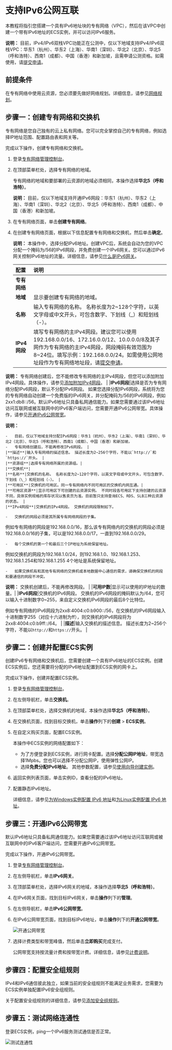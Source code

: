 # 支持IPv6公网互联

本教程将指引您搭建一个具有IPv6地址块的专有网络（VPC），然后在该VPC中创建一个带有IPv6地址的ECS实例，并可以访问IPv6服务。

**说明：** 目前，IPv4/IPv6双栈VPC功能正在公测中，仅以下地域支持IPv4/IPv6双栈VPC：华东1（杭州）、华东2（上海）、华南1（深圳）、华北2（北京）、华北5（呼和浩特）、西南1（成都）、中国（香港）和新加坡，且需申请公测资格。如需使用，请[提交申请](https://page.aliyun.com/form/act608662110/index.htm?spm=5176.11182174.0.0.5a1c4882UFiAde)。

## 前提条件

在专有网络中使用云资源，您必须要先做好网络规划。详细信息，请参见[网络规划](/cn.zh-CN/快速入门/网络规划.md)。

## 步骤一：创建专有网络和交换机

专有网络是您自己独有的云上私有网络。您可以完全掌控自己的专有网络，例如选择IP地址范围、配置路由表和网关等。

完成以下操作，创建专有网络和交换机。

1.  登录[专有网络管理控制台](https://vpcnext.console.aliyun.com)。

2.  在顶部菜单栏处，选择专有网络的地域。

    专有网络的地域和要部署的云资源的地域必须相同，本操作选择**华北5（呼和浩特）**。

    **说明：** 目前，仅以下地域支持开通IPv6网段：华东1（杭州）、华东2（上海）、华南1（深圳）、华北2（北京）、华北5（呼和浩特）、西南1（成都）、中国（香港）和新加坡。

3.  在专有网络页面，单击**创建专有网络**。

4.  在创建专有网络页面，根据以下信息配置专有网络和交换机，然后单击**确定**。

    **说明：** 本操作中，选择分配IPv6地址。创建VPC后，系统会自动为您的VPC分配一个掩码为/56的IPv6网段，并免费创建一个IPv6网关。您可以通过IPv6网关控制IPv6地址的流量。详细信息，请参见[什么是IPv6网关](/cn.zh-CN/产品简介/什么是IPv6网关.md)。

    |配置|说明|
    |:-|:-|
    |**专有网络**|
    |**地域**|显示要创建专有网络的地域。|
    |**名称**|输入专有网络的名称。 名称长度为2~128个字符，以英文字母或中文开头，可包含数字、下划线（\_）和短划线（-）。 |
    |**IPv4网段**|填写专有网络的主IPv4网段。建议您可以使用192.168.0.0/16、172.16.0.0/12、10.0.0.0/8及其子网作为专有网络的主IPv4网段，网段掩码有效范围为8~24位。填写示例：192.168.0.0/24。如需使用公网地址段作为专有网络地址段，请[提交申请](https://page.aliyun.com/form/act1494940169/index.htm?spm=a2c7g.act_detail.main.29.543f1b90MO8F2y)。

**说明：** 专有网络创建后，您不能修改专有网络的主IPv4网段，但您可以添加附加IPv4网段。具体操作，请参见[添加附加IPv4网段](/cn.zh-CN/专有网络和交换机/使用专有网络.md)。 |
    |**IPv6网段**|选择是否为专有网络分配IPv6网段，默认不分配IPv6网段。 如果您选择分配IPv6网段，系统将为您的专有网络自动创建一个免费版的IPv6网关，并分配掩码为/56的IPv6网段，例如2xx1:db8::/56。默认IPv6地址只具备私网通信能力。如果您需要通过该IPv6地址访问互联网或被互联网中的IPv6客户端访问，您需要开通IPv6公网带宽。具体操作，请参见[开通IPv6公网带宽](/cn.zh-CN/用户指南/管理IPv6公网带宽/开通IPv6公网带宽.md)。

**说明：**

    -   目前，仅以下地域支持分配IPv6网段：华东1（杭州）、华东2（上海）、华南1（深圳）、华北2（北京）、华北5（呼和浩特）、西南1（成都）、中国（香港）和新加坡。
    -   专有网络创建后，不能再修改IPv6网段。 |
    |**描述**|输入专有网络的描述信息。 描述长度为2~256个字符，不能以`http://`和`https://`开头。 |
    |**资源组**|选择专有网络所属的资源组。|
    |**交换机**|
    |**名称**|交换机的名称。 名称长度为2~128个字符，以英文字母或中文开头，可包含数字、下划线（\_）和短划线（-）。 |
    |**可用区**|交换机的可用区。同一专有网络内不同可用区的交换机内网互通。|
    |**可用区资源**|显示可用区下可创建的云资源实例。 不同时段各可用区下支持创建的云资源不同，具体实例规格的库存状况以售卖页为准。目前暂只支持查询ECS、RDS、SLB三种云资源的状态。 |
    |**IPv4网段**|交换机的IPv4网段。 交换机的网段限制如下。

    -   交换机的网段必须是其所属专有网络网段的子集。

例如专有网络的网段是192.168.0.0/16，那么该专有网络内的交换机的网段必须是192.168.0.0/16的子集，可以是192.168.0.0/17，一直到192.168.0.0/29。

    -   每个交换机的第一个和最后三个IP地址为系统保留地址。

例如交换机的网段为192.168.1.0/24，则192.168.1.0、192.168.1.253、192.168.1.254和192.168.1.255 4个地址是系统保留地址。

    -   如果交换机有和其他专有网络的交换机或本地数据中心通信的需求，请确保交换机的网段和要通信的网段不冲突。
**说明：** 交换机创建后，不能再修改网段。 |
    |**可用IP数**|显示可以使用的IP地址的数量。|
    |**IPv6网段**|交换机的IPv6网段。 交换机的IPv6网段的掩码默认为/64，您可以输入十进制数字0~255，来自定义交换机IPv6网段的最后8个比特位。

例如专有网络的IPv6网段为2xx8:4004:c0:b900::/56，在交换机的IPv6网段输入十进制数字255（对应十六进制为ff），则交换机的IPv6网段将为2xx8:4004:c0:b9ff::/64。 |
    |**描述**|输入交换机的描述信息。 描述长度为2~256个字符，不能以`http://`和`https://`开头。 |


## 步骤二：创建并配置ECS实例

创建IPv6专有网络和交换机后，您需要创建一个具有IPv6地址的ECS实例。创建ECS实例后，您还需要将分配的IPv6地址配置到ECS实例的网卡上。

完成以下操作，创建并配置ECS实例。

1.  登录[专有网络管理控制台](https://vpcnext.console.aliyun.com)。

2.  在左侧导航栏，单击**交换机**。

3.  在顶部菜单栏处，选择交换机的地域，本操作选择**华北5（呼和浩特）**。

4.  在交换机页面，找到目标交换机，单击**操作**列下的**创建** \> **ECS实例**。

5.  在自定义购买页面，配置ECS实例。

    本操作中ECS实例的网络配置如下：

    -   为了方便登录到ECS实例，进行网卡配置。选择**分配公网IP地址**，带宽选择1Mpbs。您也可以选择不分配公网IP，使用弹性公网IP。
    -   选择**免费分配IPv6地址**。
    其他参数配置，请参见[使用向导创建实例](/cn.zh-CN/实例/创建实例/使用向导创建实例.md)。

6.  返回实例列表页面，单击实例ID，查看分配的IPv6地址。

7.  配置静态IPv6地址。

    详细信息，请参见[为Windows实例配置 IPv6 地址](/cn.zh-CN/网络/配置IPv6地址/Windows实例配置IPv6地址/步骤4：配置IPv6地址.md)和[为Linux实例配置 IPv6 地址](/cn.zh-CN/网络/配置IPv6地址/Linux实例配置IPv6地址/步骤4：配置IPv6地址.md)。


## 步骤三：开通IPv6公网带宽

默认IPv6地址只具备私网通信能力。如果您需要通过该IPv6地址访问互联网或被互联网中的IPv6客户端访问，您需要开通IPv6公网带宽。

完成以下操作，开通IPv6公网带宽。

1.  登录[专有网络管理控制台](https://vpcnext.console.aliyun.com)。

2.  在左侧导航栏，单击**IPv6网关**。

3.  在顶部菜单栏处，选择IPv6网关的地域，本操作选择**华北5（呼和浩特）**。

4.  在IPv6网关页面，找到目标IPv6网关，单击**操作**列下的**管理**。

5.  在左侧导航栏，单击**IPv6公网带宽**。

6.  在IPv6公网带宽页面，找到目标IPv6地址，单击**操作**列下的**开通公网带宽**。

    ![开通公网带宽](https://static-aliyun-doc.oss-accelerate.aliyuncs.com/assets/img/zh-CN/5360958951/p33776.png)

7.  选择计费类型和带宽峰值，然后单击**立即购买**完成支付。

    公网带宽支持按流量计费和按带宽计费。详细信息，请参见[计费说明](/cn.zh-CN/产品计费/计费说明.md)。


## 步骤四：配置安全组规则

IPv4和IPv6通信彼此独立，如果当前的安全组规则不能满足业务需求，您需要为ECS实例单独配置IPv6安全组规则。

关于配置安全组规则的详细信息，请参见[添加安全组规则](/cn.zh-CN/安全/安全组/添加安全组规则.md)。

## 步骤五：测试网络连通性

登录ECS实例，ping一个IPv6服务测试通信是否正常。

![测试连通性](https://static-aliyun-doc.oss-accelerate.aliyuncs.com/assets/img/zh-CN/5040058951/p54447.png)

